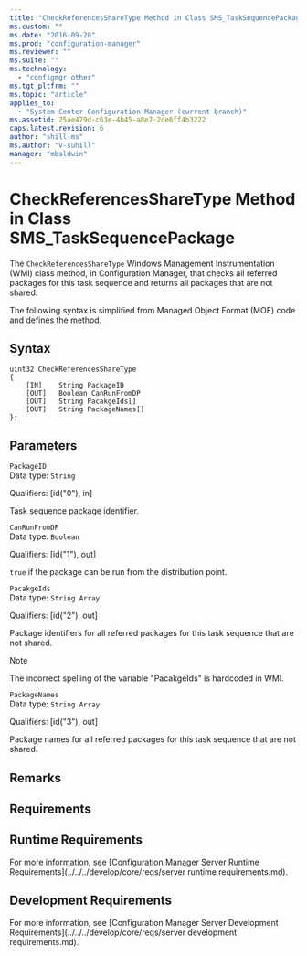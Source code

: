 ```yaml
---
title: "CheckReferencesShareType Method in Class SMS_TaskSequencePackage"
ms.custom: ""
ms.date: "2016-09-20"
ms.prod: "configuration-manager"
ms.reviewer: ""
ms.suite: ""
ms.technology: 
  - "configmgr-other"
ms.tgt_pltfrm: ""
ms.topic: "article"
applies_to: 
  - "System Center Configuration Manager (current branch)"
ms.assetid: 25ae479d-c63e-4b45-a8e7-2de6ff4b3222
caps.latest.revision: 6
author: "shill-ms"
ms.author: "v-suhill"
manager: "mbaldwin"
---
```

# CheckReferencesShareType Method in Class SMS_TaskSequencePackage
The `CheckReferencesShareType` Windows Management Instrumentation (WMI) class method, in Configuration Manager, that checks all referred packages for this task sequence and returns all packages that are not shared.  
  
 The following syntax is simplified from Managed Object Format (MOF) code and defines the method.  
  
## Syntax  
  
```  
uint32 CheckReferencesShareType   
{  
    [IN]    String PackageID  
    [OUT]   Boolean CanRunFromDP  
    [OUT]   String PacakgeIds[]  
    [OUT]   String PackageNames[]  
};  
```  
  
## Parameters  
 `PackageID`  
 Data type: `String`  
  
 Qualifiers: [id("0"), in]  
  
 Task sequence package identifier.  
  
 `CanRunFromDP`  
 Data type: `Boolean`  
  
 Qualifiers: [id("1"), out]  
  
 `true` if the package can be run from the distribution point.  
  
 `PacakgeIds`  
 Data type: `String Array`  
  
 Qualifiers: [id("2"), out]  
  
 Package identifiers for all referred packages for this task sequence that are not shared.  
  
> [!NOTE]
>  The incorrect spelling of the variable "PacakgeIds" is hardcoded in WMI.  
  
 `PackageNames`  
 Data type: `String Array`  
  
 Qualifiers: [id("3"), out]  
  
 Package names for all referred packages for this task sequence that are not shared.  
  
## Remarks  
  
## Requirements  
  
## Runtime Requirements  
 For more information, see [Configuration Manager Server Runtime Requirements](../../../develop/core/reqs/server runtime requirements.md).  
  
## Development Requirements  
 For more information, see [Configuration Manager Server Development Requirements](../../../develop/core/reqs/server development requirements.md).